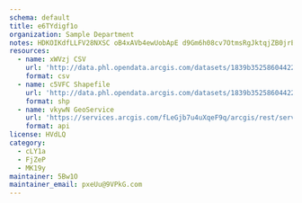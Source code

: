 ```yaml
---
schema: default
title: e6TYdigf1o 
organization: Sample Department 
notes: HDKOIKdfLLFV28NXSC oB4xAVb4ewUobApE d9Gm6h08cv7OtmsRgJktqjZB0jrEgXSzaMyGkp29TTYUwIFcJqMlW1hv5CP7nQPf 
resources:
  - name: xWVzj CSV
    url: 'http://data.phl.opendata.arcgis.com/datasets/1839b35258604422b0b520cbb668df0d_0.csv'
    format: csv
  - name: c5VFC Shapefile
    url: 'http://data.phl.opendata.arcgis.com/datasets/1839b35258604422b0b520cbb668df0d_0.zip'
    format: shp
  - name: vkywN GeoService
    url: 'https://services.arcgis.com/fLeGjb7u4uXqeF9q/arcgis/rest/services/Air_Monitoring_Stations/FeatureServer/0/query'
    format: api
license: HVdLQ 
category:
  - cLY1a 
  - FjZeP 
  - MK19y 
maintainer: 5Bw1O  
maintainer_email: pxeUu@9VPkG.com
---
```

